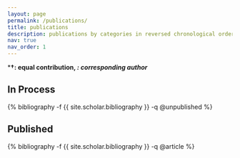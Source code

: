 ```yaml
---
layout: page
permalink: /publications/
title: publications
description: publications by categories in reversed chronological order. generated by jekyll-scholar.
nav: true
nav_order: 1
---
```


***†: equal contribution, *: corresponding author***

<!-- _pages/publications.md -->
<div class="publications">

  <h2>In Process</h2>
  {% bibliography -f {{ site.scholar.bibliography }} -q @unpublished %}

  <h2>Published</h2>
  {% bibliography -f {{ site.scholar.bibliography }} -q @article %}

</div>
